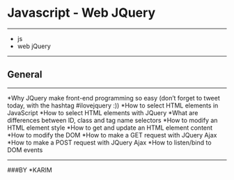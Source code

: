 # Javascript - Web JQuery
---
* js 
* web jQuery 
---
## General
---
*Why JQuery make front-end programming so easy (don’t forget to tweet today, with the hashtag #ilovejquery :))
*How to select HTML elements in JavaScript
*How to select HTML elements with JQuery
*What are differences between ID, class and tag name selectors
*How to modify an HTML element style
*How to get and update an HTML element content
*How to modify the DOM
*How to make a GET request with JQuery Ajax
*How to make a POST request with JQuery Ajax
*How to listen/bind to DOM events

--- 
###BY 
*KARIM 